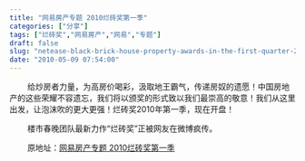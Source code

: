 ```yaml
---
title: "网易房产专题 2010烂砖奖第一季"
categories: ["分享"]
tags: ["烂砖奖","网易房产","网易","专题"]
draft: false
slug: "netease-black-brick-house-property-awards-in-the-first-quarter-2010"
date: "2010-05-09 07:54:00"
---
```


<p>&nbsp;&nbsp;&nbsp;&nbsp;&nbsp;&nbsp;&nbsp;&nbsp;给炒房者力量，为高房价喝彩，汲取地王霸气，传递房奴的遗愿！中国房地产的这些荣耀不容遗忘，我们将以颁奖的形式致以我们最崇高的敬意！我们从这里出发，让泡沫吹的更大更强！烂砖奖2010年第一季，现在开盘！</p>
<p>&nbsp;&nbsp;&nbsp;&nbsp;&nbsp;&nbsp;&nbsp;&nbsp;楼市春晚团队最新力作“烂砖奖”正被网友在微博疯传。</p>
<p>&nbsp;&nbsp;&nbsp;&nbsp;&nbsp;&nbsp;&nbsp;&nbsp;原地址：<a href="http://gz.house.163.com/special/00873E0R/BlackBrick.html" target="_blank">网易房产专题 2010烂砖奖第一季</a></p>
